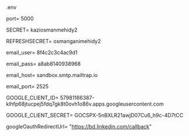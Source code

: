 .env 

port= 5000

SECRET= kaziosmanmehidy2

REFRESHSECRET= osmanganimehidy2

email_user= 8f4c2c3c4ac9d1

email_pass= a8ab8140938968

email_host= sandbox.smtp.mailtrap.io

email_port= 2525

GOOGLE_CLIENT_ID= 57981166387-klhfp68jtucpej5fdq7gk8t0ovh1o86v.apps.googleusercontent.com

GOOGLE_CLIENT_SECRET= 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

googleOauthRedirectUrl= "https://bd.linkedin.com/callback" 

